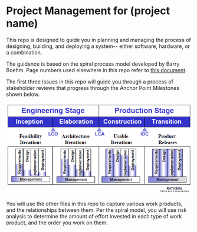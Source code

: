 # Project Management for (project name)

This repo is designed to guide you in planning and managing the process of designing, building, and deploying a system-- either software, hardware, or a combination.

The guidance is based on the spiral process model developed by Barry Boehm. Page numbers used elsewhere in this repo refer to [this document](http://www.sei.cmu.edu/reports/00sr008.pdf).

The first three Issues in this repo will guide you through a process of stakeholder reviews that progress through the Anchor Point Milestones shown below.

![Anchor Point Milestones](./anchorPoints.png)

You will use the other files in this repo to capture various work products, and the relationships between them. Per the spiral model, you will use risk analysis to determine the amount of effort invested in each type of work product, and the order you work on them.
